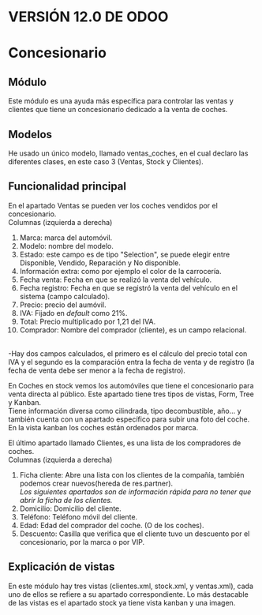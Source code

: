 # VERSIÓN 12.0 DE ODOO
# Concesionario

## Módulo ##
Este módulo es una ayuda más específica para controlar las ventas y clientes que tiene un concesionario dedicado a la venta de coches.

## Modelos ##
He usado un único modelo, llamado ventas_coches, en el cual declaro las diferentes clases, en este caso 3 (Ventas, Stock y Clientes).

## Funcionalidad principal ##
En el apartado Ventas se pueden ver los coches vendidos por el concesionario. 
<br>Columnas (izquierda a derecha)

1. Marca: marca del automóvil.
2. Modelo: nombre del modelo.
3. Estado: este campo es de tipo "Selection", se puede elegir entre Disponible, Vendido, Reparación y No disponible.
4. Información extra: como por ejemplo el color de la carrocería.
5. Fecha venta: Fecha en que se realizó la venta del vehículo.
6. Fecha registro: Fecha en que se registró la venta del vehículo en el sistema (campo calculado).
7. Precio: precio del aumóvil.
8. IVA: Fijado en *default* como 21%.
9. Total: Precio multiplicado por 1,21 del IVA.
10. Comprador: Nombre del comprador (cliente), es un campo relacional.
<br>
-Hay dos campos calculados, el primero es el cálculo del precio total con IVA y el segundo es la comparación entra la fecha de venta y de registro (la fecha de venta debe ser menor a la fecha de registro).

En Coches en stock vemos los automóviles que tiene el concesionario para venta directa al público. Este apartado tiene tres tipos de vistas, Form, Tree y Kanban.<br>
Tiene información diversa como cilindrada, tipo decombustible, año... y también cuenta con un apartado específico para subir una foto del coche.
En la vista kanban los coches están ordenados por marca.

El último apartado llamado Clientes, es una lista de los compradores de coches.
<br>Columnas (izquierda a derecha)
1. Ficha cliente: Abre una lista con los clientes de la compañía, también podemos crear nuevos(hereda de res.partner).
<br>*Los siguientes apartados son de información rápida para no tener que abrir la ficha de los clientes.*<br>
2. Domicilio: Domicilio del cliente.
3. Teléfono: Teléfono móvil del cliente.
4. Edad: Edad del comprador del coche. (O de los coches).
5. Descuento: Casilla que verifica que el cliente tuvo un descuento por el concesionario, por la marca o por VIP.

## Explicación de vistas ##
En este módulo hay tres vistas (clientes.xml, stock.xml, y ventas.xml), cada uno de ellos se refiere a su apartado correspondiente. Lo más destacable de las vistas es el apartado stock ya tiene vista kanban y una imagen.


